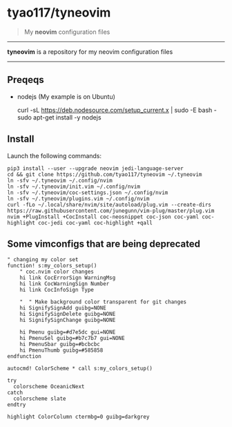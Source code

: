 # tyao117/tyneovim

> My **neovim** configuration files

---

**tyneovim** is a repository for my neovim configuration files

---

## Preqeqs

- nodejs (My example is on Ubuntu)

  curl -sL https://deb.nodesource.com/setup_current.x | sudo -E bash -
  sudo apt-get install -y nodejs

## Install

Launch the following commands:

    pip3 install --user --upgrade neovim jedi-language-server
    cd && git clone https://github.com/tyao117/tyneovim ~/.tyneovim
    ln -sfv ~/.tyneovim ~/.config/nvim
    ln -sfv ~/.tyneovim/init.vim ~/.config/nvim
    ln -sfv ~/.tyneovim/coc-settings.json ~/.config/nvim
    ln -sfv ~/.tyneovim/plugins.vim ~/.config/nvim
    curl -fLo ~/.local/share/nvim/site/autoload/plug.vim --create-dirs https://raw.githubusercontent.com/junegunn/vim-plug/master/plug.vim
    nvim +PlugInstall +CocInstall coc-neosnippet coc-json coc-yaml coc-highlight coc-jedi coc-yaml coc-highlight +qall

## Some vimconfigs that are being deprecated

```vim
" changing my color set
function! s:my_colors_setup()
    " coc.nvim color changes
    hi link CocErrorSign WarningMsg
    hi link CocWarningSign Number
    hi link CocInfoSign Type

    "  " Make background color transparent for git changes
    hi SignifySignAdd guibg=NONE
    hi SignifySignDelete guibg=NONE
    hi SignifySignChange guibg=NONE

    hi Pmenu guibg=#d7e5dc gui=NONE
    hi PmenuSel guibg=#b7c7b7 gui=NONE
    hi PmenuSbar guibg=#bcbcbc
    hi PmenuThumb guibg=#585858
endfunction

autocmd! ColorScheme * call s:my_colors_setup()

try
  colorscheme OceanicNext
catch
  colorscheme slate
endtry

highlight ColorColumn ctermbg=0 guibg=darkgrey
```
